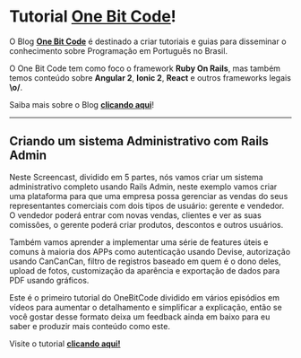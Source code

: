 Tutorial **[One Bit Code](http://onebitcode.com)**!
===================


O Blog **[One Bit Code](http://onebitcode.com)** é destinado a criar tutoriais e guias para disseminar o conhecimento sobre Programação em Português no Brasil.

O One Bit Code tem como foco o framework **Ruby On Rails**, mas também temos conteúdo sobre **Angular 2**, **Ionic 2**, **React** e outros frameworks legais **\o/**.

Saiba mais sobre o Blog **[clicando aqui](http://onebitcode.com)**!

----------


Criando um sistema Administrativo com Rails Admin
-------------

Neste Screencast, dividido em 5 partes, nós vamos criar um sistema administrativo completo usando Rails Admin, neste exemplo vamos criar uma plataforma para que uma empresa possa gerenciar as vendas do seus representantes comerciais com dois tipos de usuário: gerente e vendedor. O vendedor poderá entrar com novas vendas, clientes e ver as suas comissões, o gerente poderá criar produtos, descontos e outros usuários.

Também vamos aprender a implementar uma série de features úteis e comuns à maioria dos APPs como autenticação usando Devise, autorização usando CanCanCan, filtro de registros baseado em quem é o dono deles, upload de fotos, customização da aparência e exportação de dados para PDF usando gráficos.

Este é o primeiro tutorial do OneBitCode dividido em vários episódios em vídeos para aumentar o detalhamento e simplificar a explicação, então se você gostar desse formato deixa um feedback ainda em baixo para eu saber e produzir mais conteúdo como este.

Visite o tutorial **[clicando aqui!](http://onebitcode.com/criando-um-sistema-administrativo-completo-com-rails-admin-parte-1)**
